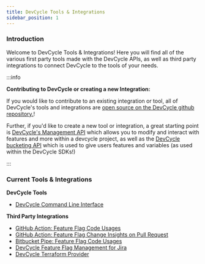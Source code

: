 ```yaml
---
title: DevCycle Tools & Integrations
sidebar_position: 1
---
```


### Introduction

Welcome to DevCycle Tools & Integrations! Here you will find all of the various first party tools made with the 
DevCycle APIs, as well as third party integrations to connect DevCycle to the tools of your needs. 


:::info

**Contributing to DevCycle or creating a new Integration:**

If you would like to contribute to an existing integration or tool, all of DevCycle's tools and integrations 
are [open source on the DevCycle github repository.](https://github.com/devcycleHQ)!

Further, if you'd like to create a new tool or integration, a great starting point is
[DevCycle's Management API](https://docs.devcycle.com/management-api/) which allows you to modify and interact with
features and more within a devcycle project, as well as the [DevCycle bucketing API](https://docs.devcycle.com/bucketing-api/)
which is used to give users features and variables (as used within the DevCycle SDKs!)

:::

### Current Tools & Integrations

**DevCycle Tools**

* [DevCycle Command Line Interface](/tools-and-integrations/cli.md)

**Third Party Integrations**

* [GitHub Action: Feature Flag Code Usages](/tools-and-integrations/Github/gh-feature-usage-action.md)
* [GitHub Action: Feature Flag Change Insights on Pull Request](/tools-and-integrations/Github/gh-pr-comment-insights.md)
* [Bitbucket Pipe: Feature Flag Code Usages](/tools-and-integrations/Bitbucket/bb-feature-usage-action.md)
* [DevCycle Feature Flag Management for Jira](/tools-and-integrations/Jira/jira-integration.md)
* [DevCycle Terraform Provider](/tools-and-integrations/terraform.md)


